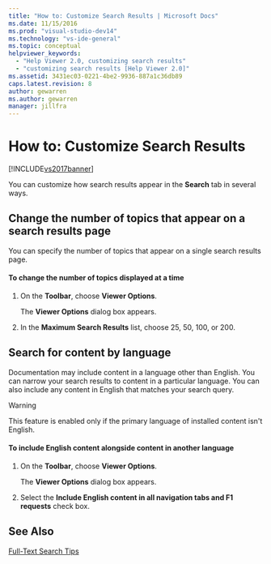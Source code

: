 ```yaml
---
title: "How to: Customize Search Results | Microsoft Docs"
ms.date: 11/15/2016
ms.prod: "visual-studio-dev14"
ms.technology: "vs-ide-general"
ms.topic: conceptual
helpviewer_keywords: 
  - "Help Viewer 2.0, customizing search results"
  - "customizing search results [Help Viewer 2.0]"
ms.assetid: 3431ec03-0221-4be2-9936-887a1c36db89
caps.latest.revision: 8
author: gewarren
ms.author: gewarren
manager: jillfra
---
```

# How to: Customize Search Results
[!INCLUDE[vs2017banner](../includes/vs2017banner.md)]

You can customize how search results appear in the **Search** tab in several ways.  
  
## Change the number of topics that appear on a search results page  
 You can specify the number of topics that appear on a single search results page.  
  
#### To change the number of topics displayed at a time  
  
1. On the **Toolbar**, choose **Viewer Options**.  
  
     The **Viewer Options** dialog box appears.  
  
2. In the **Maximum Search Results** list, choose 25, 50, 100, or 200.  
  
## Search for content by language  
 Documentation may include content in a language other than English. You can narrow your search results to content in a particular language. You can also include any content in English that matches your search query.  
  
> [!WARNING]
> This feature is enabled only if the primary language of installed content isn't English.  
  
#### To include English content alongside content in another language  
  
1. On the **Toolbar**, choose **Viewer Options**.  
  
     The **Viewer Options** dialog box appears.  
  
2. Select the **Include English content in all navigation tabs and F1 requests** check box.  
  
## See Also  
 [Full-Text Search Tips](../ide/full-text-search-tips.md)

